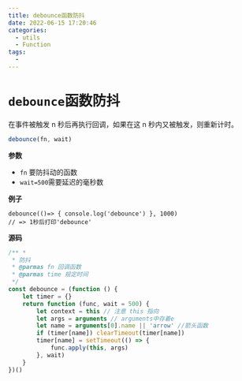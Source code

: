 ```yaml
---
title: debounce函数防抖
date: 2022-06-15 17:20:46
categories: 
  - utils
  - Function
tags: 
  - 
---
```

# `debounce`函数防抖

在事件被触发 n 秒后再执行回调，如果在这 n 秒内又被触发，则重新计时。

```js
debounce(fn, wait)
```

**参数**

-   `fn` 要防抖动的函数
-   `wait=500`需要延迟的毫秒数

**例子**

```
debounce(()=> { console.log('debounce') }, 1000)
// => 1秒后打印'debounce'
```

**源码**

```js
/** *
 * 防抖
 * @parmas fn 回调函数
 * @parmas time 规定时间
 */
const debounce = (function () {
    let timer = {}
    return function (func, wait = 500) {
        let context = this // 注意 this 指向
        let args = arguments // arguments中存着e
        let name = arguments[0].name || 'arrow' //箭头函数
        if (timer[name]) clearTimeout(timer[name])
        timer[name] = setTimeout(() => {
            func.apply(this, args)
        }, wait)
    }
})()
```